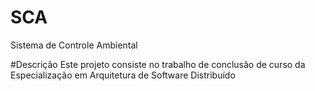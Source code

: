 # SCA
Sistema de Controle Ambiental


#Descrição
Este projeto consiste no trabalho de conclusão de curso da Especialização em Arquitetura de Software Distribuído
